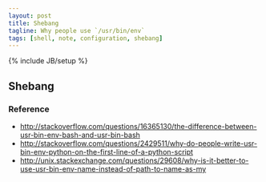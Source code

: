 ```yaml
---
layout: post
title: Shebang
tagline: Why people use `/usr/bin/env`
tags: [shell, note, configuration, shebang]
---
```

{% include JB/setup %}

## Shebang

### Reference
- http://stackoverflow.com/questions/16365130/the-difference-between-usr-bin-env-bash-and-usr-bin-bash
- http://stackoverflow.com/questions/2429511/why-do-people-write-usr-bin-env-python-on-the-first-line-of-a-python-script
- http://unix.stackexchange.com/questions/29608/why-is-it-better-to-use-usr-bin-env-name-instead-of-path-to-name-as-my
